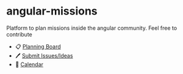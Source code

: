 # angular-missions
Platform to plan missions inside the angular community. Feel free to contribute


* 📋 [Planning Board](https://github.com/AngularCommunity/angular-missions/projects/1)
* 🖊️ [Submit Issues/Ideas](https://github.com/AngularCommunity/angular-missions/issues)
* 📅 [Calendar](https://calendar.google.com/calendar/u/0?cid=YjRvamFhajlib2E4Y2tkZWp1ZXBzbzI0NGdAZ3JvdXAuY2FsZW5kYXIuZ29vZ2xlLmNvbQ)
